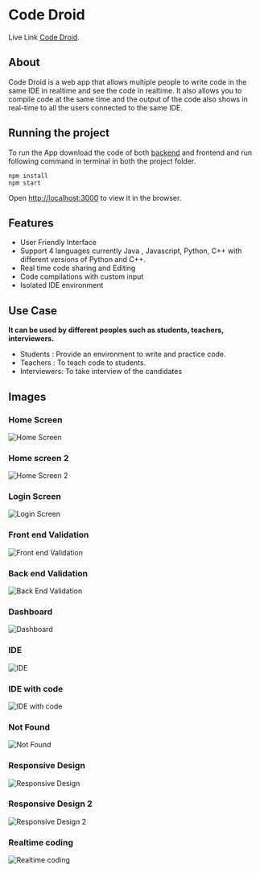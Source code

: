 # Code Droid

Live Link [Code Droid](https://code-droid.netlify.app/).

## About

Code Droid is a web app that allows multiple people to write code in the same IDE in realtime and see the code in realtime. It also allows you to compile code at the same time and the output of the code also shows in real-time to all the users connected to the same IDE.

## Running the project

To run the App download the code of both [backend](https://github.com/ravi-ranjan-singh/code-droid-backend) and frontend and run following command in terminal in both the project folder.

```
npm install
npm start
```

Open [http://localhost:3000](http://localhost:3000) to view it in the browser.

## Features

- User Friendly Interface
- Support 4 languages currently Java , Javascript, Python, C++ with different versions of Python and C++.
- Real time code sharing and Editing
- Code compilations with custom input
- Isolated IDE environment

## Use Case

**It can be used by different peoples such as students, teachers, interviewers.**

- Students : Provide an environment to write and practice code.
- Teachers : To teach code to students.
- Interviewers: To take interview of the candidates

## Images

### Home Screen

![Home Screen](https://github.com/ravi-ranjan-singh/code-droid-frontend/raw/main/Images/1.png)

### Home screen 2

![Home Screen 2](https://github.com/ravi-ranjan-singh/code-droid-frontend/raw/main/Images/8.png)

### Login Screen

![Login Screen](https://github.com/ravi-ranjan-singh/code-droid-frontend/raw/main/Images/2.png)

### Front end Validation

![Front end Validation](https://github.com/ravi-ranjan-singh/code-droid-frontend/raw/main/Images/3.png)

### Back end Validation

![Back End Validation](https://github.com/ravi-ranjan-singh/code-droid-frontend/raw/main/Images/11.png)

### Dashboard

![Dashboard](https://github.com/ravi-ranjan-singh/code-droid-frontend/raw/main/Images/4.png)

### IDE

![IDE](https://github.com/ravi-ranjan-singh/code-droid-frontend/raw/main/Images/5.png)

### IDE with code

![IDE with code](https://github.com/ravi-ranjan-singh/code-droid-frontend/raw/main/Images/6.png)

### Not Found

![Not Found](https://github.com/ravi-ranjan-singh/code-droid-frontend/raw/main/Images/7.png)

### Responsive Design

![Responsive Design](https://github.com/ravi-ranjan-singh/code-droid-frontend/raw/main/Images/9.png)

### Responsive Design 2

![Responsive Design 2](https://github.com/ravi-ranjan-singh/code-droid-frontend/raw/main/Images/10.png)

### Realtime coding

![Realtime coding](https://github.com/ravi-ranjan-singh/code-droid-frontend/raw/main/Images/12.png)

